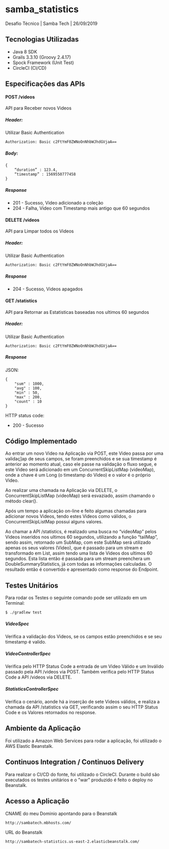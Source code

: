 # samba_statistics
Desafio Técnico | Samba Tech | 26/09/2019

## Tecnologias Utilizadas

* Java 8 SDK
* Grails 3.3.10 (Groovy 2.4.17)
* Spock Framework (Unit Test)
* CircleCI (CI/CD)

## Especificações das APIs



#### POST /videos
API para Receber novos Videos

##### Header:
Utilizar Basic Authentication
```
Authorization: Basic c2FtYmF0ZWNoOnNhbWJhdGVjaA==
```

##### Body:
```
{
    “duration” : 123.4,
    “timestamp” : 1569550777458
} 
```
##### Response
* 201 - Sucesso, Video adicionado a coleção
* 204 - Falha, Video com Timestamp mais antigo que 60 segundos



#### DELETE /videos
API para Limpar todos os Videos

##### Header:
Utilizar Basic Authentication
```
Authorization: Basic c2FtYmF0ZWNoOnNhbWJhdGVjaA==
```

##### Response
* 204 - Sucesso, Videos apagados



#### GET /statistics
API para Retornar as Estatisticas baseadas nos ultimos 60 segundos

##### Header:
Utilizar Basic Authentication
```
Authorization: Basic c2FtYmF0ZWNoOnNhbWJhdGVjaA==
```

##### Response
JSON:
```
{
    "sum" : 1000,
    "avg" : 100,
    "min" : 50,
    "max" : 200,
    "count" : 10
}
```
HTTP status code:
* 200 - Sucesso


## Código Implementado
Ao entrar um novo Video na Aplicação via POST, este Video passa por uma validaç]ap de seus campos, se foram preenchidos e se sua timestamp é anterior ao momento atual, caso ele passe na validação o fluxo segue, e este Video será adicionado em um ConcurrentSkipListMap (videoMap), onde a chave é um Long (o timestamp do Video) e o valor é o próprio Video. 

Ao realizar uma chamada na Aplicação via DELETE, o  ConcurrentSkipListMap (videoMap) será esvaziado, assim chamando o método clear().

Após um tempo a aplicação on-line e feito algumas chamadas para adicionar novos Videos, tendo estes Videos como válidos, o  ConcurrentSkipListMap possui alguns valores.

Ao chamar a API /statistics, é realizado uma busca no “videoMap” pelos Videos inseridos nos ultimos 60 segundos, utilizando a função “tailMap”, sendo assim, retornado um SubMap, com este SubMap será utilizado apenas os seus valores (Video), que é passado para um stream e transformado em List, assim tendo uma lista de Videos dos ultimos 60 segundos. Esta lista então é passada para um stream preenchera um DoubleSummaryStatistics, já com todas as informações calculadas. O resultado então é convertido e apresentado como response do Endpoint.

## Testes Unitários
Para rodar os Testes o seguinte comando pode ser utilizado em um Terminal:
```
$ ./gradlew test
```

##### VideoSpec
Verifica a validação dos Videos, se os campos estão preenchidos e se seu timestamp é valido.

##### VideoControllerSpec
Verifica pelo HTTP Status Code a entrada de um Video Válido e um Inválido passado pela API /videos via POST.
Também verifica pelo HTTP Status Code a API /videos via DELETE.

##### StatisticsControllerSpec
Verifica o cenário, aonde há a inserção de sete Videos válidos, e realiza a chamada da API /statistics via GET, verificando assim o seu HTTP Status Code e os Valores retornados no response.


## Ambiente da Aplicação
Foi utilizado a Amazon Web Services para rodar a aplicação, foi utilizado o AWS Elastic Beanstalk.

## Continuos Integration / Continuos Delivery
Para realizar o CI/CD do fonte, foi utilizado o CircleCI. Durante o build são executados os testes unitários e o "war" produzido é feito o deploy no Beanstalk.


## Acesso a Aplicação
CNAME do meu Dominio apontando para o Beanstalk
```
http://sambatech.mbhosts.com/
``` 
URL do Beanstalk
```
http://sambatech-statistics.us-east-2.elasticbeanstalk.com/
```